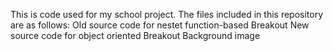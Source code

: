 This is code used for my school project. The files included in this repository are as follows:
Old source code for nestet function-based Breakout
New source code for object oriented Breakout
Background image

